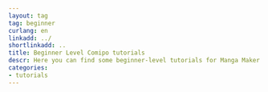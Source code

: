 ```yaml
---
layout: tag
tag: beginner
curlang: en
linkadd: ../
shortlinkadd: ..
title: Beginner Level Comipo tutorials
descr: Here you can find some beginner-level tutorials for Manga Maker Comipo. That tutorials will be helpful, if you are newbie to Comipo.
categories: 
- tutorials
---
```

